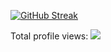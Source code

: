 [![GitHub Streak](https://github-readme-streak-stats.herokuapp.com?user=ThiagoPetry&theme=github-dark&date_format=j%2Fn%5B%2FY%5D)](https://git.io/streak-stats)
<p>
  Total profile views: <img alingn="center" src="https://profile-counter.glitch.me/ThiagoPetry/count.svg" />
</p>
